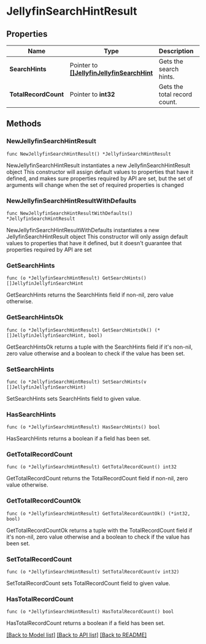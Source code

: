 # JellyfinSearchHintResult

## Properties

Name | Type | Description | Notes
------------ | ------------- | ------------- | -------------
**SearchHints** | Pointer to [**[]JellyfinJellyfinSearchHint**](JellyfinJellyfinSearchHint.md) | Gets the search hints. | [optional] 
**TotalRecordCount** | Pointer to **int32** | Gets the total record count. | [optional] 

## Methods

### NewJellyfinSearchHintResult

`func NewJellyfinSearchHintResult() *JellyfinSearchHintResult`

NewJellyfinSearchHintResult instantiates a new JellyfinSearchHintResult object
This constructor will assign default values to properties that have it defined,
and makes sure properties required by API are set, but the set of arguments
will change when the set of required properties is changed

### NewJellyfinSearchHintResultWithDefaults

`func NewJellyfinSearchHintResultWithDefaults() *JellyfinSearchHintResult`

NewJellyfinSearchHintResultWithDefaults instantiates a new JellyfinSearchHintResult object
This constructor will only assign default values to properties that have it defined,
but it doesn't guarantee that properties required by API are set

### GetSearchHints

`func (o *JellyfinSearchHintResult) GetSearchHints() []JellyfinJellyfinSearchHint`

GetSearchHints returns the SearchHints field if non-nil, zero value otherwise.

### GetSearchHintsOk

`func (o *JellyfinSearchHintResult) GetSearchHintsOk() (*[]JellyfinJellyfinSearchHint, bool)`

GetSearchHintsOk returns a tuple with the SearchHints field if it's non-nil, zero value otherwise
and a boolean to check if the value has been set.

### SetSearchHints

`func (o *JellyfinSearchHintResult) SetSearchHints(v []JellyfinJellyfinSearchHint)`

SetSearchHints sets SearchHints field to given value.

### HasSearchHints

`func (o *JellyfinSearchHintResult) HasSearchHints() bool`

HasSearchHints returns a boolean if a field has been set.

### GetTotalRecordCount

`func (o *JellyfinSearchHintResult) GetTotalRecordCount() int32`

GetTotalRecordCount returns the TotalRecordCount field if non-nil, zero value otherwise.

### GetTotalRecordCountOk

`func (o *JellyfinSearchHintResult) GetTotalRecordCountOk() (*int32, bool)`

GetTotalRecordCountOk returns a tuple with the TotalRecordCount field if it's non-nil, zero value otherwise
and a boolean to check if the value has been set.

### SetTotalRecordCount

`func (o *JellyfinSearchHintResult) SetTotalRecordCount(v int32)`

SetTotalRecordCount sets TotalRecordCount field to given value.

### HasTotalRecordCount

`func (o *JellyfinSearchHintResult) HasTotalRecordCount() bool`

HasTotalRecordCount returns a boolean if a field has been set.


[[Back to Model list]](../README.md#documentation-for-models) [[Back to API list]](../README.md#documentation-for-api-endpoints) [[Back to README]](../README.md)


